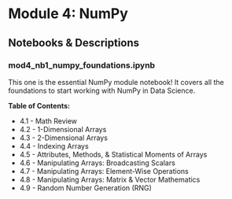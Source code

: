 # Module 4: NumPy

## Notebooks & Descriptions

### mod4_nb1_numpy_foundations.ipynb

This one is the essential NumPy module notebook! It covers all the foundations to start working with NumPy in Data Science.

**Table of Contents:**

- 4.1 - Math Review
- 4.2 - 1-Dimensional Arrays
- 4.3 - 2-Dimensional Arrays
- 4.4 - Indexing Arrays
- 4.5 - Attributes, Methods, & Statistical Moments of Arrays
- 4.6 - Manipulating Arrays: Broadcasting Scalars
- 4.7 - Manipulating Arrays: Element-Wise Operations
- 4.8 - Manipulating Arrays: Matrix & Vector Mathematics
- 4.9 - Random Number Generation (RNG)
